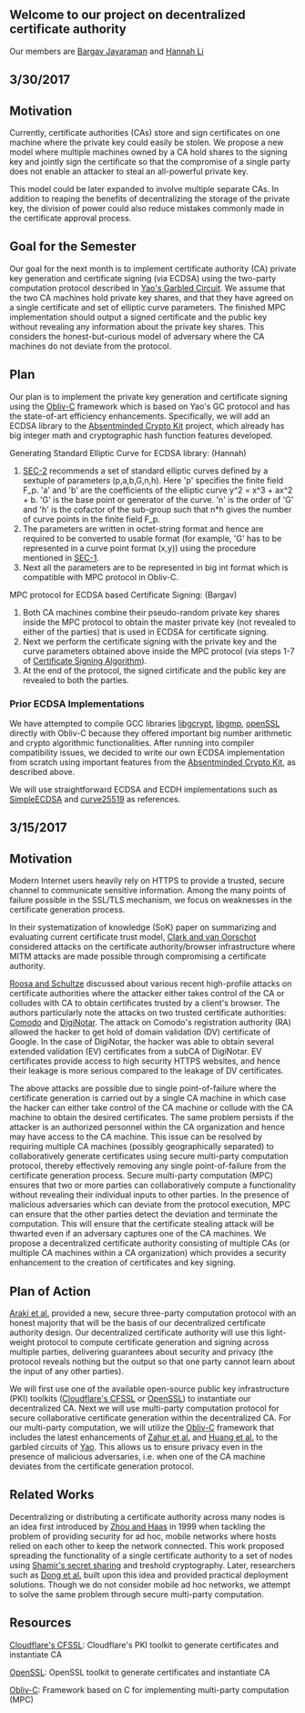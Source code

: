 ## Welcome to our project on decentralized certificate authority

Our  members are [Bargav Jayaraman](https://github.com/bargavjayaraman) and [Hannah Li](https://github.com/HainaLi/)
## 3/30/2017

## Motivation
Currently, certificate authorities (CAs) store and sign certificates on one machine where the private key could easily be stolen. We propose a new model where multiple machines owned by a CA hold shares to the signing key and jointly sign the certificate so that the compromise of a single party does not enable an attacker to steal an all-powerful private key. 

This model could be later expanded to involve multiple separate CAs. In addition to reaping the benefits of decentralizing the storage of the private key, the division of power could also reduce mistakes commonly made in the certificate approval process. 

## Goal for the Semester
Our goal for the next month is to implement certificate authority (CA) private key generation and certificate signing (via ECDSA) using the two-party computation protocol described in [Yao's Garbled Circuit](http://dl.acm.org/citation.cfm?id=1382944). We assume that the two CA machines hold private key shares, and that they have agreed on a single certificate and set of elliptic curve parameters. The finished MPC implementation should output a signed certificate and the public key without revealing any information about the private key shares. This considers the honest-but-curious model of adversary where the CA machines do not deviate from the protocol.

## Plan

Our plan is to implement the private key generation and certificate signing using the [Obliv-C](https://oblivc.org/) framework which is based on Yao's GC protocol and has the state-of-art efficiency enhancements. Specifically, we will add an ECDSA library to the [Absentminded Crypto Kit](https://bitbucket.org/jackdoerner/absentminded-crypto-kit/overview) project, which already has big integer math and cryptographic hash function features developed.

Generating Standard Elliptic Curve for ECDSA library: (Hannah)
1. [SEC-2](http://www.secg.org/sec2-v2.pdf) recommends a set of standard elliptic curves defined by a sextuple of parameters (p,a,b,G,n,h). Here 'p' specifies the finite field F_p. 'a' and 'b' are the coefficients of the elliptic curve y^2 = x^3 + ax^2 + b. 'G' is the base point or generator of the curve. 'n' is the order of 'G' and 'h' is the cofactor of the sub-group such that n*h gives the number of curve points in the finite field F_p. 
2. The parameters are written in octet-string format and hence are required to be converted to usable format (for example, 'G' has to be represented in a curve point format (x,y)) using the procedure mentioned in [SEC-1](http://www.secg.org/sec1-v2.pdf).
3. Next all the parameters are to be represented in big int format which is compatible with MPC protocol in Obliv-C.

MPC protocol for ECDSA based Certificate Signing: (Bargav)
1. Both CA machines combine their pseudo-random private key shares inside the MPC protocol to obtain the master private key (not revealed to either of the parties) that is used in ECDSA for certificate signing. 
2. Next we perform the certificate signing with the private key and the curve parameters obtained above inside the MPC protocol (via steps 1-7 of [Certificate Signing Algorithm](https://en.wikipedia.org/wiki/Elliptic_Curve_Digital_Signature_Algorithm)).
3. At the end of the protocol, the signed cirtificate and the public key are revealed to both the parties.


### Prior ECDSA Implementations
We have attempted to compile GCC libraries [libgcrypt](https://gnupg.org/software/libgcrypt/index.html), [libgmp](https://gmplib.org/), [openSSL](https://www.openssl.org/) directly with Obliv-C because they offered important big number arithmetic and crypto algorithmic functionalities. After running into compiler compatibility issues, we decided to write our own ECDSA implementation from scratch using important features from the [Absentminded Crypto Kit](https://bitbucket.org/jackdoerner/absentminded-crypto-kit/overview), as described above. 

We will use straightforward ECDSA and ECDH implementations such as [SimpleECDSA](https://github.com/sowbug/SimpleECDSA) and [curve25519](https://github.com/agl/curve25519-donna/) as references. 

## 3/15/2017

## Motivation
Modern Internet users heavily rely on HTTPS to provide a trusted, secure channel to communicate sensitive information. Among the many points of failure possible in the SSL/TLS mechanism, we focus on weaknesses in the certificate generation process. 

In their systematization of knowledge (SoK) paper on summarizing and evaluating current certificate trust model, [Clark and van Oorschot](https://tlseminar.github.io/docs/soktls.pdf) considered attacks on the certificate authority/browser infrastructure where MITM attacks are made possible through compromising a certificate authority.

[Roosa and Schultze](http://ieeexplore.ieee.org/document/6451080/) discussed about various recent high-profile attacks on certificate authorities where the attacker either takes control of the CA or colludes with CA to obtain certificates trusted by a client's browser. The authors particularly note the attacks on two trusted certificate authorities: [Comodo](https://freedom-to-tinker.com/2011/03/23/web-browsers-and-comodo-disclose-successful-certificate-authority-attack-perhaps-iran/) and [DigiNotar](http://freedom-to-tinker.com/2011/09/06/diginotar-hack-highlights-critical-failures-our-ssl-web-security-model/). The attack on Comodo's registration authority (RA) allowed the hacker to get hold of domain validation (DV) certificate of Google. In the case of DigiNotar, the hacker was able to obtain several extended validation (EV) certificates from a subCA of DigiNotar. EV certificates provide access to high security HTTPS websites, and hence their leakage is more serious compared to the leakage of DV certificates.

The above attacks are possible due to single point-of-failure where the certificate generation is carried out by a single CA machine in which case the hacker can either take control of the CA machine or collude with the CA machine to obtain the desired certificates. The same problem persists if the attacker is an authorized personnel within the CA organization and hence may have access to the CA machine. This issue can be resolved by requiring multiple CA machines (possibly geographically separated) to collaboratively generate certificates using secure multi-party computation protocol, thereby effectively removing any single point-of-failure from the certificate generation process. Secure multi-party computation (MPC) ensures that two or more parties can collaboratively compute a functionality without revealing their individual inputs to other parties. In the presence of malicious adversaries which can deviate from the protocol execution, MPC can ensure that the other parties detect the deviation and terminate the computation. This will ensure that the certificate stealing attack will be thwarted even if an adversary captures one of the CA machines.
We propose a decentralized certificate authority consisting of multiple CAs (or multiple CA machines within a CA organization) which provides a security enhancement to the creation of certificates and key signing.


## Plan of Action

[Araki et al.](https://eprint.iacr.org/2016/768.pdf) provided a new, secure three-party computation protocol with an honest majority that will be the basis of our decentralized certificate authority design. Our decentralized certificate authority will use this light-weight protocol to compute certificate generation and signing across multiple parties, delivering guarantees about security and privacy (the protocol reveals nothing but the output so that one party cannot learn about the input of any other parties). 

We will first use one of the available open-source public key infrastructure (PKI) toolkits ([Cloudflare's CFSSL](https://github.com/cloudflare/cfssl) or [OpenSSL](https://github.com/openssl/openssl)) to instantiate our decentralized CA. Next we will use multi-party computation protocol for secure collaborative certificate generation within the decentralized CA. For our multi-party computation, we will utilize the [Obliv-C](http://oblivc.org) framework that includes the latest enhancements of [Zahur et al.](https://eprint.iacr.org/2014/756.pdf) and [Huang et al.](https://www.cs.umd.edu/~jkatz/papers/SP12.pdf) to the garbled circuits of [Yao](http://ieeexplore.ieee.org/document/4568207/). This allows us to ensure privacy even in the presence of malicious adversaries, i.e. when one of the CA machine deviates from the certificate generation protocol.


## Related Works

  Decentralizing or distributing a certificate authority across many nodes is an idea first introduced by [Zhou and Haas](http://ieeexplore.ieee.org/stamp/stamp.jsp?arnumber=806983) in 1999 when tackling the problem of providing security for ad hoc, mobile networks where hosts relied on each other to keep the network connected. This work proposed spreading the functionality of a single certificate authority to a set of nodes using [Shamir's secret sharing](https://cs.jhu.edu/~sdoshi/crypto/papers/shamirturing.pdf) and treshold cryptography. Later, researchers such as [Dong et al.](http://ac.els-cdn.com/S0140366407001673/1-s2.0-S0140366407001673-main.pdf?_tid=18d2c35e-0811-11e7-8a8e-00000aab0f26&acdnat=1489425698_08801bf940f34f59da45353ffe7cd27d) built upon this idea and provided practical deployment solutions. Though we do not consider mobile ad hoc networks, we attempt to solve the same problem through secure multi-party computation. 


## Resources

[Cloudflare's CFSSL](https://github.com/cloudflare/cfssl): Cloudflare's PKI toolkit to generate certificates and instantiate CA

[OpenSSL](https://github.com/openssl/openssl): OpenSSL toolkit to generate certificates and instantiate CA 

[Obliv-C](http://oblivc.org): Framework based on C for implementing multi-party computation (MPC)
